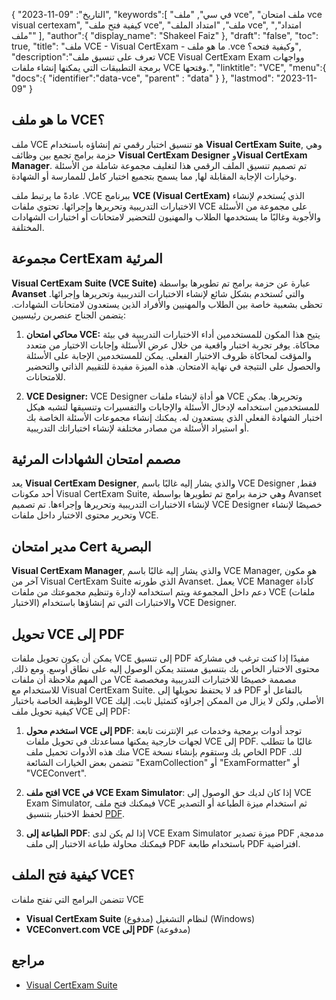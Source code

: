 {
"التاريخ": "09-11-2023",
   "keywords":[
"في سي",
"ملف vce",
"ملف امتحان vce visual certexam",
"كيفية فتح ملف vce",
"ملف",
"امتداد الملف vce",
"امتداد",
"ملف"
],
   "author":{
"display_name": "Shakeel Faiz"
},
"draft": "false",
"toc": true,
"title": "ملف VCE - Visual CertExam - ما هو ملف .vce وكيفية فتحه؟",
   "description":"تعرف على تنسيق ملف VCE Visual CertExam Exam وواجهات برمجة التطبيقات التي يمكنها إنشاء ملفات VCE وفتحها.",
"linktitle": "VCE",
   "menu":{
      "docs":{
         "identifier":"data-vce",
"parent" : "data"
}
},
"lastmod": "2023-11-09"
}

## ما هو ملف VCE؟

ملف VCE هو تنسيق اختبار رقمي تم إنشاؤه باستخدام **Visual CertExam Suite**, وهي حزمة برامج تجمع بين وظائف **Visual CertExam Designer** و**Visual CertExam Manager**. تم تصميم تنسيق الملف الرقمي هذا لتغليف مجموعة شاملة من الأسئلة وخيارات الإجابة المقابلة لها, مما يسمح بتجميع اختبار كامل للممارسة أو الشهادة.

عادةً ما يرتبط ملف .VCE ببرنامج **VCE (Visual CertExam)** الذي يُستخدم لإنشاء الاختبارات التدريبية وتحريرها وإجرائها. تحتوي ملفات VCE على مجموعة من الأسئلة والأجوبة وغالبًا ما يستخدمها الطلاب والمهنيون للتحضير لامتحانات أو اختبارات الشهادات المختلفة.

## مجموعة CertExam المرئية

**Visual CertExam Suite (VCE Suite)** عبارة عن حزمة برامج تم تطويرها بواسطة **Avanset** والتي تُستخدم بشكل شائع لإنشاء الاختبارات التدريبية وتحريرها وإجرائها. تحظى بشعبية خاصة بين الطلاب والمهنيين والأفراد الذين يستعدون لامتحانات الشهادات. يتضمن الجناح عنصرين رئيسيين:

1. **محاكي امتحان VCE:** يتيح هذا المكون للمستخدمين أداء الاختبارات التدريبية في بيئة محاكاة. يوفر تجربة اختبار واقعية من خلال عرض الأسئلة وإجابات الاختيار من متعدد والمؤقت لمحاكاة ظروف الاختبار الفعلي. يمكن للمستخدمين الإجابة على الأسئلة والحصول على النتيجة في نهاية الامتحان. هذه الميزة مفيدة للتقييم الذاتي والتحضير للامتحانات.
    


2. **VCE Designer:** VCE Designer هو أداة لإنشاء ملفات VCE وتحريرها. يمكن للمستخدمين استخدامه لإدخال الأسئلة والإجابات والتفسيرات وتنسيقها لتشبه هيكل اختبار الشهادة الفعلي الذي يستعدون له. يمكنك إنشاء مجموعات الأسئلة الخاصة بك أو استيراد الأسئلة من مصادر مختلفة لإنشاء اختباراتك التدريبية.

## مصمم امتحان الشهادات المرئية

يعد **Visual CertExam Designer**, والذي يشار إليه غالبًا باسم VCE Designer فقط, أحد مكونات Visual CertExam Suite, وهي حزمة برامج تم تطويرها بواسطة Avanset لإنشاء الاختبارات التدريبية وتحريرها وإجراءها. تم تصميم VCE Designer خصيصًا لإنشاء وتحرير محتوى الاختبار داخل ملفات VCE.

## مدير امتحان Cert البصرية

**Visual CertExam Manager**, والذي يشار إليه غالبًا باسم VCE Manager, هو مكون آخر من Visual CertExam Suite الذي طورته Avanset. يعمل VCE Manager كأداة دعم داخل المجموعة ويتم استخدامه لإدارة وتنظيم مجموعتك من ملفات VCE (ملفات الاختبار) والاختبارات التي تم إنشاؤها باستخدام VCE Designer.

## تحويل VCE إلى PDF

يمكن أن يكون تحويل ملفات VCE إلى تنسيق PDF مفيدًا إذا كنت ترغب في مشاركة محتوى الاختبار الخاص بك بتنسيق مستند يمكن الوصول إليه على نطاق أوسع. ومع ذلك, من المهم ملاحظة أن ملفات VCE مصممة خصيصًا للاختبارات التدريبية ومخصصة للاستخدام مع Visual CertExam Suite. قد لا يحتفظ تحويلها إلى PDF بالتفاعل أو الوظيفة الخاصة باختبار VCE الأصلي, ولكن لا يزال من الممكن إجراؤه كتمثيل ثابت. إليك كيفية تحويل ملف VCE إلى PDF:

1. **استخدم محول VCE إلى PDF**: توجد أدوات برمجية وخدمات عبر الإنترنت تابعة لجهات خارجية يمكنها مساعدتك في تحويل ملفات VCE إلى PDF. غالبًا ما تتطلب منك هذه الأدوات تحميل ملف VCE الخاص بك وستقوم بإنشاء نسخة PDF لك. تتضمن بعض الخيارات الشائعة "ExamCollection" أو "ExamFormatter" أو "VCEConvert".
    


2. **افتح ملف VCE في VCE Exam Simulator**: إذا كان لديك حق الوصول إلى VCE Exam Simulator, فيمكنك فتح ملف VCE ثم استخدام ميزة الطباعة أو التصدير لحفظ الاختبار بتنسيق [PDF](/ar/pdf/).

3. **الطباعة إلى PDF**: إذا لم يكن لدى VCE Exam Simulator ميزة تصدير PDF مدمجة, فيمكنك محاولة طباعة الاختبار إلى ملف PDF باستخدام طابعة PDF افتراضية.

## كيفية فتح الملف VCE؟

تتضمن البرامج التي تفتح ملفات VCE

- **Visual CertExam Suite** (مدفوع) لنظام التشغيل (Windows)
- **VCEConvert.com VCE إلى PDF** (مدفوعة)

## مراجع
* [Visual CertExam Suite](https://www.avanset.com/products/visual-certexam-suite.html)

